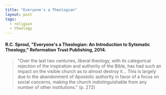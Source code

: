 ```yaml
---
title: "Everyone's a Theologian"
layout: post
tags:
  - religion
  - theology
---
```


#### R.C. Sproul, "Everyone's a Theologian: An Introduction to Sytematic Theology," Reformation Trust Publishing, 2014.

> "Over the last two centuries, liberal theology, with its categorical rejection of the inspiration and authority of the Bible, has had such an impact on the visible church as to almost destroy it... This is largely due to the abandonment of Apostolic authority in favor of a focus on social concerns, making the church indistinguishable from any number of other institutions." (p. 272)
